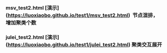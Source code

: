 ### msv_test2.html [演示] (https://luoxiaobo.github.io/test1/msv_test2.html)  节点混排，增加聚类个数
### julei_test2.html [演示] (https://luoxiaobo.github.io/test1/julei_test2.html) 聚类交互展开
